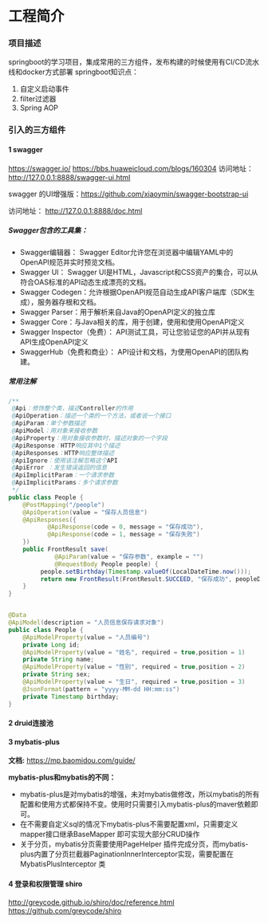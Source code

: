 # 工程简介
###  项目描述
springboot的学习项目，集成常用的三方组件，发布构建的时候使用有CI/CD流水线和docker方式部署
springboot知识点：
1. 自定义启动事件
2. filter过滤器
3. Spring AOP

### 引入的三方组件
#### 1 swagger
https://swagger.io/
https://bbs.huaweicloud.com/blogs/160304
访问地址：http://127.0.0.1:8888/swagger-ui.html

swagger 的UI增强版：https://github.com/xiaoymin/swagger-bootstrap-ui

访问地址： http://127.0.0.1:8888/doc.html
##### Swagger包含的工具集：
* Swagger编辑器： Swagger Editor允许您在浏览器中编辑YAML中的OpenAPI规范并实时预览文档。
* Swagger UI： Swagger UI是HTML，Javascript和CSS资产的集合，可以从符合OAS标准的API动态生成漂亮的文档。
* Swagger Codegen：允许根据OpenAPI规范自动生成API客户端库（SDK生成），服务器存根和文档。
* Swagger Parser：用于解析来自Java的OpenAPI定义的独立库
* Swagger Core：与Java相关的库，用于创建，使用和使用OpenAPI定义
* Swagger Inspector（免费）： API测试工具，可让您验证您的API并从现有API生成OpenAPI定义
* SwaggerHub（免费和商业）： API设计和文档，为使用OpenAPI的团队构建。
##### 常用注解
```java
/**
 @Api：修饰整个类，描述Controller的作用
 @ApiOperation：描述一个类的一个方法，或者说一个接口
 @ApiParam：单个参数描述
 @ApiModel：用对象来接收参数
 @ApiProperty：用对象接收参数时，描述对象的一个字段
 @ApiResponse：HTTP响应其中1个描述
 @ApiResponses：HTTP响应整体描述
 @ApiIgnore：使用该注解忽略这个API
 @ApiError ：发生错误返回的信息
 @ApiImplicitParam：一个请求参数
 @ApiImplicitParams：多个请求参数
 */
public class People {
    @PostMapping("/people")
    @ApiOperation(value = "保存人员信息")
    @ApiResponses({
           @ApiResponse(code = 0, message = "保存成功"),
           @ApiResponse(code = 1, message = "保存失败")
    })
    public FrontResult save(
             @ApiParam(value = "保存参数", example = "")
             @RequestBody People people) {
         people.setBirthday(Timestamp.valueOf(LocalDateTime.now()));
         return new FrontResult(FrontResult.SUCCEED, "保存成功", peopleDao.save(people));
    }
}


@Data
@ApiModel(description = "人员信息保存请求对象")
public class People {
    @ApiModelProperty(value = "人员编号")
    private Long id;
    @ApiModelProperty(value = "姓名", required = true,position = 1)
    private String name;
    @ApiModelProperty(value = "性别", required = true,position = 2)
    private String sex;
    @ApiModelProperty(value = "生日", required = true,position = 3)
    @JsonFormat(pattern = "yyyy-MM-dd HH:mm:ss")
    private Timestamp birthday;
}
```

#### 2 druid连接池
#### 3 mybatis-plus
**文档:** https://mp.baomidou.com/guide/

**mybatis-plus和mybatis的不同：** 
* mybatis-plus是对mybatis的增强，未对mybatis做修改，所以mybatis的所有配置和使用方式都保持不变。使用时只需要引入mybatis-plus的maver依赖即可。
* 在不需要自定义sql的情况下mybatis-plus不需要配置xml，只需要定义mapper接口继承BaseMapper 即可实现大部分CRUD操作
* 关于分页，mybatis分页需要使用PageHelper 插件完成分页，而mybatis-plus内置了分页拦截器PaginationInnerInterceptor实现，需要配置在MybatisPlusInterceptor 类


#### 4 登录和权限管理 shiro
http://greycode.github.io/shiro/doc/reference.html
https://github.com/greycode/shiro


